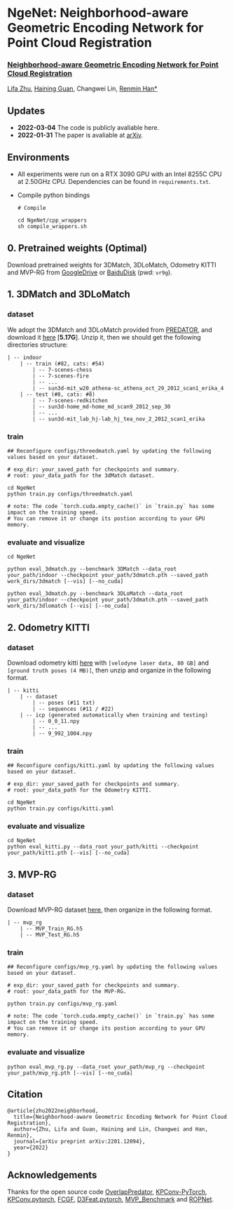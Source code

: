 # NgeNet: Neighborhood-aware Geometric Encoding Network for Point Cloud Registration

### [Neighborhood-aware Geometric Encoding Network for Point Cloud Registration](https://arxiv.org/pdf/2201.12094.pdf)

[Lifa Zhu](https://github.com/zhulf0804), [Haining Guan](https://github.com/qsisi), Changwei Lin, [Renmin Han*](https://scholar.google.com/citations?user=5PEiWnkAAAAJ&hl=zh-CN&oi=ao)

## Updates

- **2022-03-04** The code is publicly avaliable here.
- **2022-01-31** The paper is avaliable at [arXiv](https://arxiv.org/abs/2201.12094).

## Environments

- All experiments were run on a RTX 3090 GPU with an  Intel 8255C CPU at 2.50GHz CPU.  Dependencies can be found in `requirements.txt`.

- Compile python bindings

    ```
    # Compile

    cd NgeNet/cpp_wrappers
    sh compile_wrappers.sh
    ```

## 0. Pretrained weights (Optimal)

Download pretrained weights for 3DMatch, 3DLoMatch, Odometry KITTI and MVP-RG from [GoogleDrive](https://drive.google.com/drive/folders/1JDn6zQfLdZfAVVboXRrrrCVRo48pRjyW?usp=sharing) or [BaiduDisk](https://pan.baidu.com/s/18G_Deim1UlSkY8wWoOiwnw) (pwd: `vr9g`).

## 1. 3DMatch and 3DLoMatch

### dataset

We adopt the 3DMatch and 3DLoMatch provided from [PREDATOR](https://github.com/overlappredator/OverlapPredator), and download it [here](https://share.phys.ethz.ch/~gsg/pairwise_reg/3dmatch.zip) [**5.17G**].
Unzip it, then we should get the following directories structure:

``` 
| -- indoor
    | -- train (#82, cats: #54)
        | -- 7-scenes-chess
        | -- 7-scenes-fire
        | -- ...
        | -- sun3d-mit_w20_athena-sc_athena_oct_29_2012_scan1_erika_4
    | -- test (#8, cats: #8)
        | -- 7-scenes-redkitchen
        | -- sun3d-home_md-home_md_scan9_2012_sep_30
        | -- ...
        | -- sun3d-mit_lab_hj-lab_hj_tea_nov_2_2012_scan1_erika
```

### train

```
## Reconfigure configs/threedmatch.yaml by updating the following values based on your dataset.

# exp_dir: your_saved_path for checkpoints and summary.
# root: your_data_path for the 3dMatch dataset.

cd NgeNet
python train.py configs/threedmatch.yaml

# note: The code `torch.cuda.empty_cache()` in `train.py` has some impact on the training speed.
# You can remove it or change its postion according to your GPU memory. 
```

### evaluate and visualize

```
cd NgeNet

python eval_3dmatch.py --benchmark 3DMatch --data_root your_path/indoor --checkpoint your_path/3dmatch.pth --saved_path work_dirs/3dmatch [--vis] [--no_cuda]

python eval_3dmatch.py --benchmark 3DLoMatch --data_root your_path/indoor --checkpoint your_path/3dmatch.pth --saved_path work_dirs/3dlomatch [--vis] [--no_cuda]
```

## 2. Odometry KITTI

### dataset

Download odometry kitti [here](http://www.cvlibs.net/datasets/kitti/eval_odometry.php) with `[velodyne laser data, 80 GB]` and `[ground truth poses (4 MB)]`, then unzip and organize in the following format.

```
| -- kitti
    | -- dataset
        | -- poses (#11 txt)
        | -- sequences (#11 / #22)
    | -- icp (generated automatically when training and testing)
        | -- 0_0_11.npy
        | -- ...
        | -- 9_992_1004.npy
```

### train

```
## Reconfigure configs/kitti.yaml by updating the following values based on your dataset.

# exp_dir: your_saved_path for checkpoints and summary.
# root: your_data_path for the Odometry KITTI.

cd NgeNet
python train.py configs/kitti.yaml
```

### evaluate and visualize

```
cd NgeNet
python eval_kitti.py --data_root your_path/kitti --checkpoint your_path/kitti.pth [--vis] [--no_cuda]
```

## 3. MVP-RG

### dataset

Download MVP-RG dataset [here](https://mvp-dataset.github.io/MVP/Registration.html), then organize in the following format.

```
| -- mvp_rg
    | -- MVP_Train_RG.h5
    | -- MVP_Test_RG.h5
```

### train

```
## Reconfigure configs/mvp_rg.yaml by updating the following values based on your dataset.

# exp_dir: your_saved_path for checkpoints and summary.
# root: your_data_path for the MVP-RG.

python train.py configs/mvp_rg.yaml

# note: The code `torch.cuda.empty_cache()` in `train.py` has some impact on the training speed.
# You can remove it or change its postion according to your GPU memory. 
```

### evaluate and visualize

```
python eval_mvp_rg.py --data_root your_path/mvp_rg --checkpoint your_path/mvp_rg.pth [--vis] [--no_cuda]
```

## Citation

```
@article{zhu2022neighborhood,
  title={Neighborhood-aware Geometric Encoding Network for Point Cloud Registration},
  author={Zhu, Lifa and Guan, Haining and Lin, Changwei and Han, Renmin},
  journal={arXiv preprint arXiv:2201.12094},
  year={2022}
}
```

## Acknowledgements

Thanks for the open source code [OverlapPredator](https://github.com/overlappredator/OverlapPredator), [KPConv-PyTorch](https://github.com/HuguesTHOMAS/KPConv-PyTorch), [KPConv.pytorch](https://github.com/XuyangBai/KPConv.pytorch), [FCGF](https://github.com/chrischoy/FCGF), [D3Feat.pytorch](https://github.com/XuyangBai/D3Feat.pytorch), [MVP_Benchmark](https://github.com/paul007pl/MVP_Benchmark) and [ROPNet](https://github.com/zhulf0804/ROPNet).